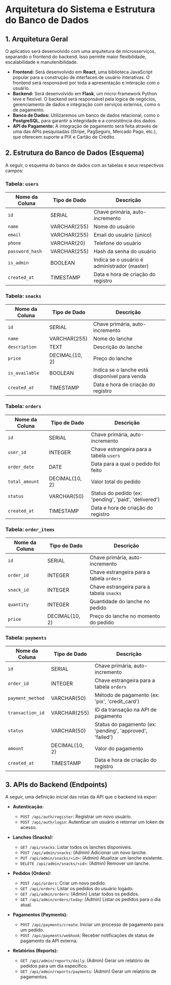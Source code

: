 # Arquitetura do Sistema e Estrutura do Banco de Dados

## 1. Arquitetura Geral

O aplicativo será desenvolvido com uma arquitetura de microsserviços, separando o frontend do backend. Isso permite maior flexibilidade, escalabilidade e manutenibilidade.

- **Frontend:** Será desenvolvido em **React**, uma biblioteca JavaScript popular para a construção de interfaces de usuário interativas. O frontend será responsável por toda a apresentação e interação com o usuário.
- **Backend:** Será desenvolvido em **Flask**, um micro-framework Python leve e flexível. O backend será responsável pela lógica de negócios, gerenciamento de dados e integração com serviços externos, como o de pagamento.
- **Banco de Dados:** Utilizaremos um banco de dados relacional, como o **PostgreSQL**, para garantir a integridade e a consistência dos dados.
- **API de Pagamento:** A integração de pagamento será feita através de uma das APIs pesquisadas (Stripe, PagSeguro, Mercado Pago, etc.), que oferecem suporte a PIX e Cartão de Crédito.

## 2. Estrutura do Banco de Dados (Esquema)

A seguir, o esquema do banco de dados com as tabelas e seus respectivos campos:

### Tabela: `users`

| Nome da Coluna | Tipo de Dado | Descrição |
|---|---|---|
| `id` | SERIAL | Chave primária, auto-incremento |
| `name` | VARCHAR(255) | Nome do usuário |
| `email` | VARCHAR(255) | Email do usuário (único) |
| `phone` | VARCHAR(20) | Telefone do usuário |
| `password_hash` | VARCHAR(255) | Hash da senha do usuário |
| `is_admin` | BOOLEAN | Indica se o usuário é administrador (master) |
| `created_at` | TIMESTAMP | Data e hora de criação do registro |

### Tabela: `snacks`

| Nome da Coluna | Tipo de Dado | Descrição |
|---|---|---|
| `id` | SERIAL | Chave primária, auto-incremento |
| `name` | VARCHAR(255) | Nome do lanche |
| `description` | TEXT | Descrição do lanche |
| `price` | DECIMAL(10, 2) | Preço do lanche |
| `is_available` | BOOLEAN | Indica se o lanche está disponível para venda |
| `created_at` | TIMESTAMP | Data e hora de criação do registro |

### Tabela: `orders`

| Nome da Coluna | Tipo de Dado | Descrição |
|---|---|---|
| `id` | SERIAL | Chave primária, auto-incremento |
| `user_id` | INTEGER | Chave estrangeira para a tabela `users` |
| `order_date` | DATE | Data para a qual o pedido foi feito |
| `total_amount` | DECIMAL(10, 2) | Valor total do pedido |
| `status` | VARCHAR(50) | Status do pedido (ex: 'pending', 'paid', 'delivered') |
| `created_at` | TIMESTAMP | Data e hora de criação do registro |

### Tabela: `order_items`

| Nome da Coluna | Tipo de Dado | Descrição |
|---|---|---|
| `id` | SERIAL | Chave primária, auto-incremento |
| `order_id` | INTEGER | Chave estrangeira para a tabela `orders` |
| `snack_id` | INTEGER | Chave estrangeira para a tabela `snacks` |
| `quantity` | INTEGER | Quantidade do lanche no pedido |
| `price` | DECIMAL(10, 2) | Preço do lanche no momento do pedido |

### Tabela: `payments`

| Nome da Coluna | Tipo de Dado | Descrição |
|---|---|---|
| `id` | SERIAL | Chave primária, auto-incremento |
| `order_id` | INTEGER | Chave estrangeira para a tabela `orders` |
| `payment_method` | VARCHAR(50) | Método de pagamento (ex: 'pix', 'credit_card') |
| `transaction_id` | VARCHAR(255) | ID da transação na API de pagamento |
| `status` | VARCHAR(50) | Status do pagamento (ex: 'pending', 'approved', 'failed') |
| `amount` | DECIMAL(10, 2) | Valor do pagamento |
| `created_at` | TIMESTAMP | Data e hora de criação do registro |

## 3. APIs do Backend (Endpoints)

A seguir, uma definição inicial das rotas da API que o backend irá expor:

- **Autenticação:**
  - `POST /api/auth/register`: Registrar um novo usuário.
  - `POST /api/auth/login`: Autenticar um usuário e retornar um token de acesso.

- **Lanches (Snacks):**
  - `GET /api/snacks`: Listar todos os lanches disponíveis.
  - `POST /api/admin/snacks`: (Admin) Adicionar um novo lanche.
  - `PUT /api/admin/snacks/<id>`: (Admin) Atualizar um lanche existente.
  - `DELETE /api/admin/snacks/<id>`: (Admin) Remover um lanche.

- **Pedidos (Orders):**
  - `POST /api/orders`: Criar um novo pedido.
  - `GET /api/orders`: Listar os pedidos do usuário logado.
  - `GET /api/admin/orders`: (Admin) Listar todos os pedidos.
  - `GET /api/admin/orders/today`: (Admin) Listar os pedidos para o dia atual.

- **Pagamentos (Payments):**
  - `POST /api/payments/create`: Iniciar um processo de pagamento para um pedido.
  - `POST /api/payments/webhook`: Receber notificações de status de pagamento da API externa.

- **Relatórios (Reports):**
  - `GET /api/admin/reports/daily`: (Admin) Gerar um relatório de pedidos para um dia específico.
  - `GET /api/admin/reports/payments`: (Admin) Gerar um relatório de pagamentos.


